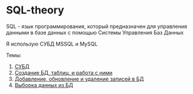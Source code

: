 # SQL-theory
SQL - язык программирования, который предназначен для управления данными в базе данных с помощью Системы Управления Баз Данных

Я использую СУБД MSSQL и MySQL

Темы:
1. [СУБД](https://github.com/Barsuchek/SQL-theory/blob/main/Info/СУБД.md)
2. [Создание БД, таблиц, и работа с ними](https://github.com/Barsuchek/SQL-theory/blob/main/Info/СозданиеБД.md)
3. [Добавление, обновление и удаление записей в БД](https://github.com/Barsuchek/SQL-theory/blob/main/Info/ЗаписиБД.md)
4. [Выборка данных из БД](https://github.com/Barsuchek/SQL-theory/blob/main/Info/ВыборкаДанных.md)